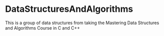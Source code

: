 # DataStructuresAndAlgorithms
This is a group of data structures from taking the Mastering Data Structures and Algorithms Course in C and C++

